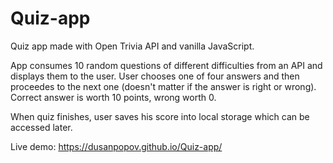 # Quiz-app
Quiz app made with Open Trivia API and vanilla JavaScript.

App consumes 10 random questions of different difficulties from an API and displays them to the user. User chooses one of four answers and then proceedes to the next one (doesn't matter if the answer is right or wrong). Correct answer is worth 10 points, wrong worth 0.

When quiz finishes, user saves his score into local storage which can be accessed later.

Live demo: https://dusanpopov.github.io/Quiz-app/
